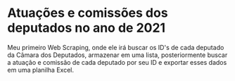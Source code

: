 # Atuações e comissões dos deputados no ano de 2021

Meu primeiro Web Scraping, onde ele irá buscar os ID's de cada deputado da Câmara dos Deputados, armazenar em uma lista, posteriormente buscar a atuação e comissão de cada deputado por seu ID e exportar esses dados em uma planilha Excel.
